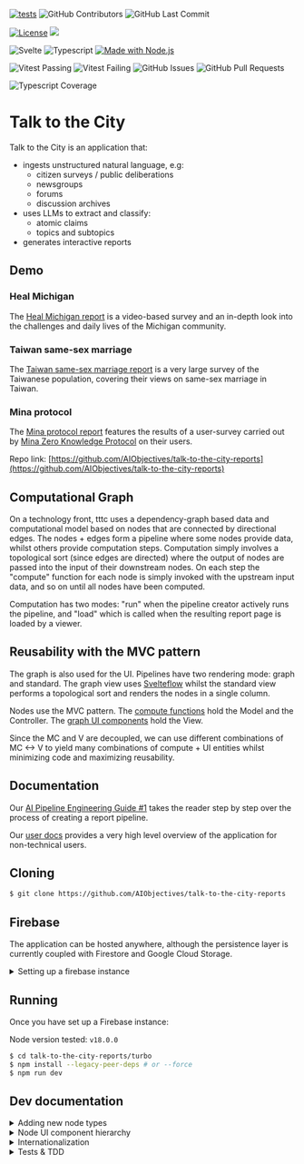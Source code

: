 [![tests](https://github.com/AIObjectives/talk-to-the-city-reports/actions/workflows/tests.yaml/badge.svg)](https://github.com/AIObjectives/talk-to-the-city-reports/actions/workflows/tests.yaml)
![GitHub Contributors](https://img.shields.io/github/contributors/AIObjectives/talk-to-the-city-reports)
![GitHub Last Commit](https://img.shields.io/github/last-commit/AIObjectives/talk-to-the-city-reports)

[![License](https://img.shields.io/badge/License-GPL3-blue)](#license)
![](https://img.shields.io/github/repo-size/AIObjectives/talk-to-the-city-reports)

![Svelte](https://img.shields.io/badge/dynamic/json?color=ff3e00&label=Svelte&query=%24.devDependencies.svelte&url=https%3A%2F%2Fraw.githubusercontent.com%2FAIObjectives%2Ftalk-to-the-city-reports%2Fmain%2Fturbo%2Fpackage.json)
![Typescript](https://img.shields.io/badge/dynamic/json?label=Typescript&query=%24.devDependencies.typescript&url=https%3A%2F%2Fraw.githubusercontent.com%2FAIObjectives%2Ftalk-to-the-city-reports%2Fmain%2Fturbo%2Fpackage.json)
[![Made with Node.js](https://img.shields.io/badge/Node.js->=18-blue?logo=node.js&logoColor=white)](https://nodejs.org 'Go to Node.js homepage')

![Vitest Passing](https://img.shields.io/badge/dynamic/json?color=blueviolet&label=Vitest+Passing&query=%24.vitestPass&url=https%3A%2F%2Fraw.githubusercontent.com%2FAIObjectives%2Ftalk-to-the-city-reports%2Fmain%2Fturbo%2Fpackage.json)
![Vitest Failing](https://img.shields.io/badge/dynamic/json?color=blueviolet&label=Vitest+Failing&query=%24.vitestFail&url=https%3A%2F%2Fraw.githubusercontent.com%2FAIObjectives%2Ftalk-to-the-city-reports%2Fmain%2Fturbo%2Fpackage.json)
![GitHub Issues](https://img.shields.io/github/issues/AIObjectives/talk-to-the-city-reports)
![GitHub Pull Requests](https://img.shields.io/github/issues-pr/AIObjectives/talk-to-the-city-reports)

![Typescript Coverage](https://img.shields.io/badge/dynamic/json?color=blueviolet&label=Typescript+Coverage&query=%24.tsCoverage&url=https%3A%2F%2Fraw.githubusercontent.com%2FAIObjectives%2Ftalk-to-the-city-reports%2Fmain%2Fturbo%2Fpackage.json)

# Talk to the City

Talk to the City is an application that:

- ingests unstructured natural language, e.g:
  - citizen surveys / public deliberations
  - newsgroups
  - forums
  - discussion archives
- uses LLMs to extract and classify:
  - atomic claims
  - topics and subtopics
- generates interactive reports

## Demo

### Heal Michigan

The [Heal Michigan report](https://tttc-turbo.web.app/report/heal-michigan) is a video-based survey and an in-depth look into the challenges and daily lives of the Michigan community.

### Taiwan same-sex marriage

The [Taiwan same-sex marriage report](https://tttc-turbo.web.app/report/taiwan-zh) is a very large survey of the Taiwanese population, covering their views on same-sex marriage in Taiwan.

### Mina protocol

The [Mina protocol report](https://tttc-turbo.web.app/report/mina-protocol) features the results of a user-survey carried out by [Mina Zero Knowledge Protocol](https://minaprotocol.com/) on their users.

Repo link: [https://github.com/AIObjectives/talk-to-the-city-reports](https://github.com/AIObjectives/talk-to-the-city-reports)

## Computational Graph

On a technology front, tttc uses a dependency-graph based data and computational model based on nodes that are connected by directional edges. The nodes + edges form a pipeline where some nodes provide data, whilst others provide computation steps. Computation simply involves a topological sort (since edges are directed) where the output of nodes are passed into the input of their downstream nodes. On each step the "compute" function for each node is simply invoked with the upstream input data, and so on until all nodes have been computed.

Computation has two modes: "run" when the pipeline creator actively runs the pipeline, and "load" which is called when the resulting report page is loaded by a viewer.

## Reusability with the MVC pattern

The graph is also used for the UI. Pipelines have two rendering mode: graph and standard. The graph view uses [Svelteflow](https://svelteflow.dev/) whilst the standard view performs a topological sort and renders the nodes in a single column.

Nodes use the MVC pattern. The [compute functions](./src/lib/compute) hold the Model and the Controller. The [graph UI components](./src/components/graph/nodes) hold the View.

Since the MC and V are decoupled, we can use different combinations of MC <-> V to yield many combinations of compute + UI entities whilst minimizing code and maximizing reusability.

## Documentation

Our [AI Pipeline Engineering Guide #1](https://tttc-turbo.web.app/docs/ai-pipe-guide) takes the reader step by step over the process of creating a report pipeline.

Our [user docs](https://tttc-turbo.web.app/docs) provides a very high level overview of the application for non-technical users.

## Cloning

```bash
$ git clone https://github.com/AIObjectives/talk-to-the-city-reports
```

## Firebase

The application can be hosted anywhere, although the persistence layer is currently coupled with Firestore and Google Cloud Storage.

<details>
<summary>Setting up a firebase instance</summary>

## Setting up a firebase instance

Since the app uses Firebase, you'll need a dev / staging firebase instance for local development, and for deployment. To do so, you have two options:

- setting up your own instance.
- using AOI's dev instance.

Deploying and maintaining google cloud platform resources is fairly simple and straight forwards although requires the use of the `gcloud` and `gsutil` CLI applications. So before we get started make sure you have those correctly installed, and authenticated.

[https://cloud.google.com/sdk/docs/install](https://cloud.google.com/sdk/docs/install)

## Setting up your own instance

To set up your own instance:

- Head over to [https://console.firebase.google.com/](https://console.firebase.google.com/)
- Click "add project" and enter a project name
- Disable google analytics
- Click "create project" & continue
- Under "Get started by adding Firebase to your app" click on the web `</>` icon
- Add an app nickname (same as earlier)
- Click "firebase hosting" if you intend to deploy the app
- Click "register app"
- Copy `.env.example` to `.env` in the `turbo` directory
- Copy & paste the values of the variables.
- Click next.
- `npm install -g firebase-tools`
- `firebase login`

### Setting up authentication

- In the project overview, click on "Authentication"
- Click on "set up sign-in method"
- Click 'Google'
- Click 'enable'
- Select a support email address
- Click 'save'

### Setting up firestore

- In the project overview, in the left side panel, click on "build"
- Click on "firestore database"
- Click "Create Database"
- Select your region / multi region
- Click 'next'
- Click 'Start in test mode'
- Click 'enable'

N.B Firestore rules are still being finalized. Please contact @lightningorb to find out more.

### Setting up Google Cloud Storage

- In the project overview, in the left side panel, click on "build"
- Click on 'storage'
- Click 'get started'
- Click 'start in test mode'
- Click next
- Click done

#### Setting up CORS on GSC

- Install and configure the gsutil application
- Save the following in a temporary `cors.json` file

```json
[
  {
    "origin": ["http://localhost:5173", "https://<optional_deployment_url>"],
    "method": ["GET", "HEAD", "DELETE"],
    "responseHeader": ["Content-Type"],
    "maxAgeSeconds": 3600
  }
]
```

- Install the `gsutil` application
- Run the following:

```bash
gsutil cors set cors.json gs://<project-name>.appspot.com
```

### Setting up the service account

Authenticated backend endpoints require the service account file:

- in the console for the project, click on project settings (the cog icon)
- click on "service accounts"
- click on `Manage service account permissions`
- look for the email address that matches the project id
  - click actions
  - click create key
- save the json private key to turbo/src/lib/service-account-pk.json
- add the environment variable to your shell: `export GOOGLE_APPLICATION_CREDENTIALS="src/lib/service-account-pk.json"`

### Post fresh install steps

#### DB 'dataset' index

After launching the app, for the first time check your dev console, as it will contain a link for creating an index for datasets.

#### Templates

Talk to the City turbo uses pipeline templates, so end users do not have to construct their own graphs.

You can manage templates via http://localhost:5173/templates or https://tttc-turbo.web.app/templates.

#### Admin UID

The `.env` file contains a `VITE_ADMIN` variable that should be filled in with your user id, which can be acquired from the Firestore database.

### Using AOI's dev instance

- Contact @brittneygallagher or @lightningorb for credentials files
- save the provided `.env` in `turbo/`
- optional steps for deployment:
  - save the provided `service-account-pk.json` in `turbo/src/lib/`
  - `npm install -g firebase-tools`
  - `firebase login`

Disclaimer: by using a shared dev instance, you are aware that the data you shared by nature, and therefore no privacy can be made for the data you choose to upload to the platform. For better privacy, consider setting up your own instance.

### Deploying to firebase

Once you're done making your changes, you can deploy to firebase with:

```bash
$ firebase deploy
```

### Multi-site deployments

Firebase allows easily deploying to multiple sites that use the same project resources.

To specify a different site:

- modify `.hosting.site` in `turbo/firebase.json`
- run `firebase deploy --only hosting:<alt-site-name>`

</details>

## Running

Once you have set up a Firebase instance:

Node version tested: `v18.0.0`

```bash
$ cd talk-to-the-city-reports/turbo
$ npm install --legacy-peer-deps # or --force
$ npm run dev
```

## Dev documentation

<details>
<summary>Adding new node types</summary>

## Adding new node types

To add pipeline computation nodes:

- create the compute function in `src/lib/compute/`
- look for a suitable UI component in `src/components/`
  - In the vast majority of cases, you should be able to simply use an existing UI component. If a UI component does not suit your needs, then feel free to create a new one.
- Bind the node's compute type with a component in `src/lib/node_types.ts`
- add the node to `src/lib/templates.ts`
- add node documentation to `src/lib/docs`

</details>

<details>
<summary>Node UI component hierarchy</summary>

## Node UI component hierarchy:

The primary UI components displayed to users are called "nodes" as they are part of a dependency graph.

The docs that appear when the user presses the `?` mark are stored in:

`src/lib/docs`

### Adding text inside nodes:

The UI nodes are stored in `./turbo/src/components/graph/nodes`.

[DGNode](./turbo/src/components/graph/nodes/DGNode.svelte) is the 'base' node, that all nodes reuse. [DefaultNode](./turbo/src/components/graph/nodes/DefaultNode.svelte) is an empty generic node, when nodes don't have a specialized UI. [DefaultNode](./turbo/src/components/graph/nodes/UploadFileNode.svelte) is the generic file upload, which [CSVNode](./turbo/src/components/graph/nodes/CSVNode.svelte) and [JSON](./turbo/src/components/graph/nodes/JSONNode.svelte) reuse.

This is the "Argument Extraction" and "Cluster Extraction" etc. nodes, essentially all nodes requiring prompts to interact with GPTs use the [PromptNode](./turbo/src/components/graph/nodes/PromptNode.svelte).

</details>

<details>
<summary>Internationalization</summary>

## Internationalization:

`src/lib/i18n/en.json`  
`src/lib/zh-TW.json`
`src/lib/ja-JP.json`

Since we use internationalization, UI strings use:

```html
<script lang='ts>
    import { _ as __ } from 'svelte-i18n';
</script>


<p>{$__('this_is_a_string')}</p>
```

The localized strings is then added to their respective `src/lib/<lang>.json` files.

</details>

<details>
<summary>Tests & TDD</summary>

## Tests & TDD

The core functionalities of the nodes are tested. Thus it is strongly recommended to run the tests, and keep them running (vitest uses a daemon with file watch) while you make changes.

```bash
$ npm run test-ui
```

### Testing the live website

```
brew install xorg-server
pip install chromedriver-autoinstaller selenium pyvirtualdisplay
DISPLAY=:99 python src/test/test_selenium.py
```

## Test Results

| Metric              | Count |
| ------------------- | ----: |
| Total Test Suites   |   106 |
| Passed Test Suites  |   106 |
| Failed Test Suites  |     0 |
| Pending Test Suites |     0 |
| Total Tests         |   215 |
| Passed Tests        |   215 |
| Failed Tests        |     0 |
| Pending Tests       |     0 |
| Todo Tests          |     0 |

### `[1]` [InfoPanelClaim.test.ts](./src/test//InfoPanelClaim.test.ts)

| Test                                   | Status     | Duration (ms) |
| -------------------------------------- | ---------- | ------------: |
| _testing vimeo claim_                  | **passed** |
| _testing yt claim_                     | **passed** |
| _testing yt link has si_               | **passed** |
| _testing yt link has timestamp_        | **passed** |
| _testing yt link has si and timestamp_ | **passed** |
| _testing no video_                     | **passed** |
| _testing no claim throws error_        | **passed** |

### `[2]` [add_csv_v0.test.ts](./src/test//add_csv_v0.test.ts)

| Test                                                                | Status     | Duration (ms) |
| ------------------------------------------------------------------- | ---------- | ------------: |
| _should concatenate multiple CSV inputs into a single output array_ | **passed** |
| _should handle empty input arrays_                                  | **passed** |
| _should handle a single input array_                                | **passed** |
| _should set dirty to false after compute_                           | **passed** |
| _should return an empty array if no inputs are provided_            | **passed** |
| _should not mutate the input data_                                  | **passed** |

### `[3]` [argument_extraction_v0.test.ts](./src/test//argument_extraction_v0.test.ts)

| Test                                                                 | Status     | Duration (ms) |
| -------------------------------------------------------------------- | ---------- | ------------: |
| _extract the given arguments_                                        | **passed** |
| _should not extract the arguments if no csv_                         | **passed** |
| _should not extract the arguments if no open_ai_key and no GCS_      | **passed** |
| _should load from GCS if no open ai key_                             | **passed** |
| _should not extract the arguments if no prompt and no system prompt_ | **passed** |
| _test GCS caching_                                                   | **passed** |

### `[4]` [argument_extraction_v1.test.ts](./src/test//argument_extraction_v1.test.ts)

| Test                                                                 | Status     | Duration (ms) |
| -------------------------------------------------------------------- | ---------- | ------------: |
| _extract the given arguments_                                        | **passed** |
| _extract the given arguments with missing rows in CSV_               | **passed** |
| _should not extract the arguments if no csv_                         | **passed** |
| _should not extract the arguments if no open_ai_key and no GCS_      | **passed** |
| _should load from GCS if no open ai key_                             | **passed** |
| _should not extract the arguments if no prompt and no system prompt_ | **passed** |
| _test GCS caching_                                                   | **passed** |

### `[5]` [audio.test.ts](./src/test//audio.test.ts)

| Test                                                                           | Status     | Duration (ms) |
| ------------------------------------------------------------------------------ | ---------- | ------------: |
| _should return the cached output if not dirty and output exists_               | **passed** |
| _should read audio from GCS and update size and mime_type if download is true_ | **passed** |
| _should create an empty audio file if download is false_                       | **passed** |
| _should set dirty to false after compute_                                      | **passed** |
| _should return undefined if gcs_path is not set_                               | **passed** |

### `[6]` [chat_v0.test.ts](./src/test//chat_v0.test.ts)

| Test                                                       | Status     | Duration (ms) |
| ---------------------------------------------------------- | ---------- | ------------: |
| _compute should set output to messages and dirty to false_ | **passed** |

### `[7]` [cluster_extraction_v0.test.ts](./src/test//cluster_extraction_v0.test.ts)

| Test                                                               | Status     | Duration (ms) |
| ------------------------------------------------------------------ | ---------- | ------------: |
| _extract the cluster_                                              | **passed** |
| _should not extract the cluster if no csv_                         | **passed** |
| _should not extract the cluster if no open_ai_key_                 | **passed** |
| _should not extract the cluster if no prompt and no system prompt_ | **passed** |
| _test GCS caching_                                                 | **passed** |

### `[8]` [cluster_extraction_v1.test.ts](./src/test//cluster_extraction_v1.test.ts)

| Test                                                               | Status     | Duration (ms) |
| ------------------------------------------------------------------ | ---------- | ------------: |
| _extract the cluster_                                              | **passed** |
| _should not extract the cluster if no csv_                         | **passed** |
| _should not extract the cluster if no open_ai_key_                 | **passed** |
| _should not extract the cluster if no prompt and no system prompt_ | **passed** |
| _test GCS caching_                                                 | **passed** |

### `[9]` [comment_expander_v0.test.ts](./src/test//comment_expander_v0.test.ts)

| Test                                                                           | Status     | Duration (ms) |
| ------------------------------------------------------------------------------ | ---------- | ------------: |
| _should concatenate comments until reaching 100 words, then start a new chunk_ | **passed** |
| _should start a new chunk when the interview field changes_                    | **passed** |
| _should handle an empty input array_                                           | **passed** |
| _should not lose the last comment if it does not exceed 100 words_             | **passed** |
| _should correctly handle comments with exactly 100 words_                      | **passed** |

### `[10]` [count_tokens.test.ts](./src/test//count_tokens.test.ts)

| Test                                                                         | Status     | Duration (ms) |
| ---------------------------------------------------------------------------- | ---------- | ------------: |
| _should correctly count tokens in input data_                                | **passed** |
| _should not count tokens if input data length matches and node is not dirty_ | **passed** |
| _should count tokens if the input data is a string_                          | **passed** |

### `[11]` [csv.test.ts](./src/test//csv.test.ts)

| Test                                              | Status     | Duration (ms) |
| ------------------------------------------------- | ---------- | ------------: |
| _should process CSV data correctly from GCS_      | **passed** |
| _should handle empty CSV data from GCS_           | **passed** |
| _should handle rows with uneven columns from GCS_ | **passed** |

### `[12]` [dataset.test.ts](./src/test//dataset.test.ts)

| Test                       | Status     | Duration (ms) |
| -------------------------- | ---------- | ------------: |
| _Find by compute type_     | **passed** |
| _Simple pipeline run test_ | **passed** |
| _Full pipeline run test_   | **passed** |

### `[13]` [edit_csv.test.ts](./src/test//edit_csv.test.ts)

| Test                                                   | Status     | Duration (ms) |
| ------------------------------------------------------ | ---------- | ------------: |
| _generates new columns_                                | **passed** |
| _deletes columns_                                      | **passed** |
| _renames columns_                                      | **passed** |
| _returns undefined if input is undefined_              | **passed** |
| _handles multiple operations_                          | **passed** |
| _does not modify input if no operations are specified_ | **passed** |
| _does not crash if input is empty_                     | **passed** |

### `[14]` [filter_csv_v0.test.ts](./src/test//filter_csv_v0.test.ts)

| Test                                                           | Status     | Duration (ms) |
| -------------------------------------------------------------- | ---------- | ------------: |
| _should filter CSV data inclusively based on provided filters_ | **passed** |
| _should filter CSV data exclusively based on provided filters_ | **passed** |
| _should return all data if no filters are set_                 | **passed** |
| _should handle multiple filters correctly_                     | **passed** |
| _should set dirty to false after compute_                      | **passed** |
| _should not mutate the input data_                             | **passed** |

### `[15]` [gpt_embeddings_v0.test.ts](./src/test//gpt_embeddings_v0.test.ts)

| Test                                                                             | Status     | Duration (ms) |
| -------------------------------------------------------------------------------- | ---------- | ------------: |
| _should compute embeddings for input data_                                       | **passed** |
| _should not compute embeddings if no open_ai_key is provided_                    | **passed** |
| _should load embeddings from GCS if data length matches and save_to_gcs is true_ | **passed** |
| _should handle no data input_                                                    | **passed** |

### `[16]` [gpt_v0.test.ts](./src/test//gpt_v0.test.ts)

| Test                    | Status     | Duration (ms) |
| ----------------------- | ---------- | ------------: |
| _general prompt_        | **passed** |
| _json prompt_           | **passed** |
| _json prompt with text_ | **passed** |

### `[17]` [grid.test.ts](./src/test//grid.test.ts)

| Test                                            | Status     | Duration (ms) |
| ----------------------------------------------- | ---------- | ------------: |
| _sets the output of the node to the input data_ | **passed** |

### `[18]` [jq_v0.test.ts](./src/test//jq_v0.test.ts)

| Test                                           | Status     | Duration (ms) |
| ---------------------------------------------- | ---------- | ------------: |
| _should process data correctly with JQ filter_ | **passed** |
| _should handle invalid JQ filter_              | **passed** |

### `[19]` [jq_v1.test.ts](./src/test//jq_v1.test.ts)

| Test                                                        | Status     | Duration (ms) |
| ----------------------------------------------------------- | ---------- | ------------: |
| _should process data correctly with JQ filter_              | **passed** |
| _should handle invalid JQ filter_                           | **passed** |
| _should return an empty array when no matches found_        | **passed** |
| _should process data correctly with a complex JQ filter_    | **passed** |
| _should return undefined if the input is null or undefined_ | **passed** |

### `[20]` [json.test.ts](./src/test//json.test.ts)

| Test                                          | Status     | Duration (ms) |
| --------------------------------------------- | ---------- | ------------: |
| _should process JSON data correctly from GCS_ | **passed** |
| _should handle invalid JSON data from GCS_    | **passed** |
| _should update dirty state correctly_         | **passed** |

### `[21]` [jsonata.test.ts](./src/test//jsonata.test.ts)

| Test                                             | Status     | Duration (ms) |
| ------------------------------------------------ | ---------- | ------------: |
| _evaluates JSONata expressions_                  | **passed** |
| _returns undefined if no expression is provided_ | **passed** |
| _catches errors when evaluating expressions_     | **passed** |

### `[22]` [limit_csv.test.ts](./src/test//limit_csv.test.ts)

| Test                                                             | Status     | Duration (ms) |
| ---------------------------------------------------------------- | ---------- | ------------: |
| _should let all data pass through if number is left blank_       | **passed** |
| _should limit the number of rows correctly, for an object_       | **passed** |
| _should return all rows if limit is greater than number of rows_ | **passed** |
| _should return an empty array if input is empty_                 | **passed** |
| _should not mutate the input node_                               | **passed** |

### `[23]` [markdown.test.ts](./src/test//markdown.test.ts)

| Test                                                               | Status     | Duration (ms) |
| ------------------------------------------------------------------ | ---------- | ------------: |
| _should set markdown data if input is a string_                    | **passed** |
| _should combine multiple string inputs with separation_            | **passed** |
| _should wrap non-string inputs within code block_                  | **passed** |
| _should handle an empty input object_                              | **passed** |
| _should preserve the order of inputs when combining_               | **passed** |
| _should stringify and wrap arrays in code blocks_                  | **passed** |
| _should throw an error if input data contains circular references_ | **passed** |

### `[24]` [merge.test.ts](./src/test//merge.test.ts)

| Test                                                                      | Status     | Duration (ms) |
| ------------------------------------------------------------------------- | ---------- | ------------: |
| _merges cluster_extraction and argument_extraction data_                  | **passed** |
| _does not merge if cluster_extraction data is missing_                    | **passed** |
| _does not merge if argument_extraction data is missing_                   | **passed** |
| _does not merge if cluster_extraction data has no topics_                 | **passed** |
| _sets node data output to the merged data and dirty to false after merge_ | **passed** |

### `[25]` [merge_cluster_extraction.test.ts](./src/test//merge_cluster_extraction.test.ts)

| Test                                                | Status     | Duration (ms) |
| --------------------------------------------------- | ---------- | ------------: |
| _merges cluster extraction data_                    | **passed** |
| _does not merge if cluster extractions are missing_ | **passed** |
| _uses cached data if available and not dirty_       | **passed** |
| _does not merge if no open_ai_key is provided_      | **passed** |

### `[26]` [merge_cluster_extraction_v1.test.ts](./src/test//merge_cluster_extraction_v1.test.ts)

| Test                                                    | Status     | Duration (ms) |
| ------------------------------------------------------- | ---------- | ------------: |
| _should merge cluster extractions into a single output_ | **passed** |
| _should handle empty input data_                        | **passed** |
| _should not process if no open_ai_key is provided_      | **passed** |

### `[27]` [multi_audio_v0.test.ts](./src/test//multi_audio_v0.test.ts)

| Test                                                                           | Status     | Duration (ms) |
| ------------------------------------------------------------------------------ | ---------- | ------------: |
| _should return the cached output if not dirty and output exists_               | **passed** |
| _should read audio from GCS and update size and mime_type if download is true_ | **passed** |
| _should create empty audio files if download is false_                         | **passed** |

### `[28]` [multi_cluster_extraction_v0.test.ts](./src/test//multi_cluster_extraction_v0.test.ts)

| Test                                                  | Status     | Duration (ms) |
| ----------------------------------------------------- | ---------- | ------------: |
| _should split CSV into chunks and process each chunk_ | **passed** |
| _should handle empty CSV input_                       | **passed** |
| _should not process if no open_ai_key is provided_    | **passed** |

### `[29]` [multi_gpt_v0.test.ts](./src/test//multi_gpt_v0.test.ts)

| Test                                               | Status     | Duration (ms) |
| -------------------------------------------------- | ---------- | ------------: |
| _should process multiple prompts_                  | **passed** |
| _should process multiple differing prompts_        | **passed** |
| _should join outputs if join_output is true_       | **passed** |
| _should not process if no open_ai_key is provided_ | **passed** |

### `[30]` [multi_whisper_v0.test.ts](./src/test//multi_whisper_v0.test.ts)

| Test                                                                  | Status     | Duration (ms) |
| --------------------------------------------------------------------- | ---------- | ------------: |
| _should process multiple audio files_                                 | **passed** |
| _should handle empty audio input_                                     | **passed** |
| _should update node_info with results from WhisperNode computations_  | **passed** |
| _should remove entries from node_info that are not in the audio list_ | **passed** |
| _should mark node_info entry as dirty if WhisperNode output is null_  | **passed** |

### `[31]` [open_ai_key.test.ts](./src/test//open_ai_key.test.ts)

| Test                                                                                             | Status     | Duration (ms) |
| ------------------------------------------------------------------------------------------------ | ---------- | ------------: |
| _should set the key in cookies if the UI key is valid_                                           | **passed** |
| _if ui key is set but invalid use local key_                                                     | **passed** |
| _should set the node text to "Invalid key" if the UI key is not valid and there is no local key_ | **passed** |
| _should not mutate the node if the UI key and local key are both valid_                          | **passed** |

### `[32]` [participant_filter.test.ts](./src/test//participant_filter.test.ts)

| Test                                                      | Status     | Duration (ms) |
| --------------------------------------------------------- | ---------- | ------------: |
| _filters participants based on the provided name_         | **passed** |
| _removes subtopics with no claims after filtering_        | **passed** |
| _removes topics with no subtopics after filtering_        | **passed** |
| _returns undefined if input data does not contain topics_ | **passed** |
| _does not filter claims if interview key is missing_      | **passed** |

### `[33]` [pinecone_key_v0.test.ts](./src/test//pinecone_key_v0.test.ts)

| Test                                                                          | Status     | Duration (ms) |
| ----------------------------------------------------------------------------- | ---------- | ------------: |
| _should set the key in cookies if the UI key is provided_                     | **passed** |
| _should use the local key from cookies if available_                          | **passed** |
| _should return an empty string if no key is provided or available in cookies_ | **passed** |

### `[34]` [pinecone_v0.test.ts](./src/test//pinecone_v0.test.ts)

| Test                                                                   | Status     | Duration (ms) |
| ---------------------------------------------------------------------- | ---------- | ------------: |
| _should initialize Pinecone with the provided API key_                 | **passed** |
| _should create a new index if it does not exist and upsert embeddings_ | **passed** |
| _should list Pinecone indexes_                                         | **passed** |
| _should provide tools for querying Pinecone index_                     | **passed** |

### `[35]` [pyodide.test.ts](./src/test//pyodide.test.ts)

| Test                                                 | Status     | Duration (ms) |
| ---------------------------------------------------- | ---------- | ------------: |
| _should execute python script and return outputData_ | **passed** |
| _should be able to pass input to outputData_         | **passed** |
| _test passing in complex data from jsonapi_          | **passed** |

### `[36]` [python.integration.test.ts](./src/test//python.integration.test.ts)

| Test                                                 | Status     | Duration (ms) |
| ---------------------------------------------------- | ---------- | ------------: |
| _should execute python script and return outputData_ | **passed** |
| _should be able to pass input to outputData_         | **passed** |
| _should be able to make get requests to jsonapi_     | **passed** |

### `[37]` [python.test.ts](./src/test//python.test.ts)

| Test                                               | Status     | Duration (ms) |
| -------------------------------------------------- | ---------- | ------------: |
| _should execute python script and return output_   | **passed** |
| _should handle fetch errors gracefully_            | **passed** |
| _should handle invalid JSON response_              | **passed** |
| _should handle non-string JSON response_           | **passed** |
| _should update node data output with the response_ | **passed** |

### `[38]` [register.test.ts](./src/test//register.test.ts)

| Test                      | Status     | Duration (ms) |
| ------------------------- | ---------- | ------------: |
| _test node registeration_ | **passed** |
| _Load all nodes_          | **passed** |

### `[39]` [report.test.ts](./src/test//report.test.ts)

| Test                                                  | Status     | Duration (ms) |
| ----------------------------------------------------- | ---------- | ------------: |
| _should set the output of the node to the input data_ | **passed** |
| _should handle empty input data_                      | **passed** |
| _should not mutate the input node_                    | **passed** |

### `[40]` [report_v1.test.ts](./src/test//report_v1.test.ts)

| Test                                                                     | Status     | Duration (ms) |
| ------------------------------------------------------------------------ | ---------- | ------------: |
| _sets the output of the node to the input data_                          | **passed** |
| _handles translation_                                                    | **passed** |
| _uploads data to GCS on run_                                             | **passed** |
| _reads data from GCS on load if gcs_path is set and input data is empty_ | **passed** |
| _clears gcs_path if readFileFromGCS throws an error_                     | **passed** |
| _sets message if merge and csv data are present_                         | **passed** |
| _sets message to empty string if merge or csv data are missing_          | **passed** |
| _does not mutate the input node_                                         | **passed** |

### `[41]` [score_argument_relevance.test.ts](./src/test//score_argument_relevance.test.ts)

| Test                                                    | Status     | Duration (ms) |
| ------------------------------------------------------- | ---------- | ------------: |
| _scores the relevance of arguments_                     | **passed** |
| _uses cached data if available and not dirty_           | **passed** |
| _does not score if argument_extraction data is missing_ | **passed** |
| _does not score if open_ai_key is missing_              | **passed** |
| _does not score if prompts are missing_                 | **passed** |

### `[42]` [secret_v0.test.ts](./src/test//secret_v0.test.ts)

| Test                                                                          | Status     | Duration (ms) |
| ----------------------------------------------------------------------------- | ---------- | ------------: |
| _should set the key in cookies if the UI key is provided_                     | **passed** |
| _should use the local key from cookies if available_                          | **passed** |
| _should return an empty string if no key is provided or available in cookies_ | **passed** |

### `[43]` [simple_pipeline.test.ts](./src/test//simple_pipeline.test.ts)

| Test                                         | Status     | Duration (ms) |
| -------------------------------------------- | ---------- | ------------: |
| _should process CSV data correctly from GCS_ | **passed** |

### `[44]` [stringify.test.ts](./src/test//stringify.test.ts)

| Test                                              | Status     | Duration (ms) |
| ------------------------------------------------- | ---------- | ------------: |
| _should correctly stringify input data_           | **passed** |
| _should return input if it cannot be stringified_ | **passed** |
| _should handle different types of input_          | **passed** |
| _should not mutate the input node_                | **passed** |

### `[45]` [summarize_v0.test.ts](./src/test//summarize_v0.test.ts)

| Test                                                    | Status     | Duration (ms) |
| ------------------------------------------------------- | ---------- | ------------: |
| _should generate summaries for topics and subtopics_    | **passed** |
| _should load summaries from GCS if data length matches_ | **passed** |

### `[46]` [test.test.ts](./src/test//test.test.ts)

| Test                                   | Status     | Duration (ms) |
| -------------------------------------- | ---------- | ------------: |
| _integer node_                         | **passed** |
| _adder node_                           | **passed** |
| _dataset run adder_                    | **passed** |
| _dataset run multi input multi output_ | **passed** |

### `[47]` [text_to_csv_v0.test.ts](./src/test//text_to_csv_v0.test.ts)

| Test                                                               | Status     | Duration (ms) |
| ------------------------------------------------------------------ | ---------- | ------------: |
| _should convert a single text input to CSV format_                 | **passed** |
| _should convert multiple text inputs to CSV format_                | **passed** |
| _should handle empty text input_                                   | **passed** |
| _should split text into chunks if it exceeds the number of tokens_ | **passed** |

### `[48]` [translate_v0.test.ts](./src/test//translate_v0.test.ts)

| Test                                                  | Status     | Duration (ms) |
| ----------------------------------------------------- | ---------- | ------------: |
| _translates the input data_                           | **passed** |
| _loads translations from GCS if data has not changed_ | **passed** |
| _does not translate if required inputs are missing_   | **passed** |

### `[49]` [unique_v0.test.ts](./src/test//unique_v0.test.ts)

| Test                                                          | Status     | Duration (ms) |
| ------------------------------------------------------------- | ---------- | ------------: |
| _should return unique values based on the specified property_ | **passed** |
| _should return an empty array if input is empty_              | **passed** |
| _should return undefined if no property is specified_         | **passed** |
| _should set dirty to false after compute_                     | **passed** |
| _should not mutate the input data_                            | **passed** |

### `[50]` [utils.test.ts](./src/test//utils.test.ts)

| Test                               | Status     | Duration (ms) |
| ---------------------------------- | ---------- | ------------: |
| _Test secondsToHHMMSS_             | **passed** |
| _Test secondsToHHMMSS with string_ | **passed** |
| _Test HHMMSSToSeconds_             | **passed** |

### `[51]` [whisper_v0.test.ts](./src/test//whisper_v0.test.ts)

| Test                                                                                                     | Status     | Duration (ms) |
| -------------------------------------------------------------------------------------------------------- | ---------- | ------------: |
| _should load from cache if data is not dirty and gcs_path is set_                                        | **passed** |
| _should load from GCS if data is not dirty, gcs_path is set, and output is empty and audio size matches_ | **passed** |
| _should transcribe audio and upload to GCS if data is dirty_                                             | **passed** |
| _should return undefined and set message if open_ai_key is missing_                                      | **passed** |
| _should convert transcription to internal format if response_format is custom_                           | **passed** |

### `[52]` [whisper_v1.test.ts](./src/test//whisper_v1.test.ts)

| Test                                                                                                     | Status     | Duration (ms) |
| -------------------------------------------------------------------------------------------------------- | ---------- | ------------: |
| _should load from cache if data is not dirty and gcs_path is set_                                        | **passed** |
| _should load from GCS if data is not dirty, gcs_path is set, and output is empty and audio size matches_ | **passed** |
| _should transcribe audio and upload to GCS if data is dirty_                                             | **passed** |
| _should return undefined and set message if open_ai_key is missing_                                      | **passed** |
| _should convert transcription to internal format if response_format is custom_                           | **passed** |

### `[53]` [workerpool.test.ts](./src/test//workerpool.test.ts)

| Test                                            | Status     | Duration (ms) |
| ----------------------------------------------- | ---------- | ------------: |
| _should execute function in workerpool_         | **passed** |
| _should execute delayed function in workerpool_ | **passed** |
